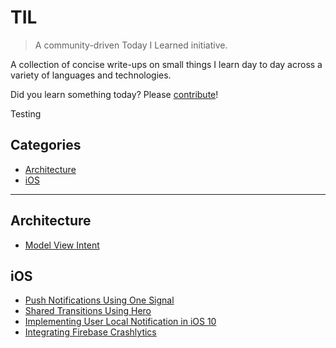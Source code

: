 # TIL

> A community-driven Today I Learned initiative.

A collection of concise write-ups on small things I learn day to day across a
variety of languages and technologies. 

Did you learn something today? Please [contribute](CONTRIBUTING.md)!

Testing


## Categories

* [Architecture](#architecture)
* [iOS](#ios)

---

## Architecture

- [Model View Intent](architecture/model-view-intent.md)

## iOS

- [Push Notifications Using One Signal](ios/implement_one_signal.md)
- [Shared Transitions Using Hero](ios/shared_transitions_using_hero.md)
- [Implementing User Local Notification in iOS 10](ios/implementing_local_notifications.md)
- [Integrating Firebase Crashlytics](ios/integrating_firebase_crashlytics.md)
